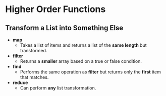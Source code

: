 # Higher Order Functions

## Transform a List into Something Else

- **map**
  - Takes a list of items and returns a list of the **same length** but transformed.
- **filter**
  - Returns a **smaller** array based on a true or false condition.
- **find**
  - Performs the same operation as **filter** but returns only the **first** item that matches.
- **reduce**
  - Can perform **any** list transformation.
